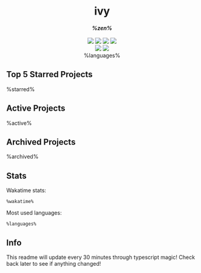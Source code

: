 <!-- deno-fmt-ignore-file -->
<h1 align="center">ivy</h1>
<div align="center">
  <b><i>%zen%</i></b>
  <br />
  <br />
  <img src="https://img.shields.io/badge/-Vim-%23%randomcolor%?logo=Vim&labelColor=4c566a" />
  <img src="https://img.shields.io/badge/-CLion-%23%randomcolor%?logo=CLion&labelColor=4c566a" />
  <img src="https://img.shields.io/badge/-IntellJ IDEA-%23%randomcolor%?logo=IntelliJIDEA&labelColor=4c566a" />
  <img src="https://img.shields.io/badge/-Visual Studio Code-%23%randomcolor%?logo=VisualStudioCode&labelColor=4c566a" />
  <br />
  <img src="https://img.shields.io/badge/-macOS-%23%randomcolor%?logo=macOS&labelColor=4c566a" />
  <img src="https://img.shields.io/badge/-Linux-%23%randomcolor%?logo=Linux&labelColor=4c566a" />
  <br />
%languages%
  <br />
</div>

## Top 5 Starred Projects

%starred%

## Active Projects

%active%

## Archived Projects

%archived%

## Stats

Wakatime stats:
```
%wakatime%
```

Most used languages:
```
%languages%
```

## Info

This readme will update every 30 minutes through typescript magic! Check back later to see if anything changed!
